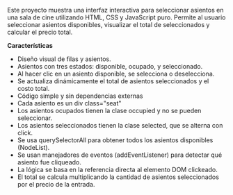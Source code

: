 Este proyecto muestra una interfaz interactiva para seleccionar asientos en una sala de cine utilizando HTML, CSS y JavaScript puro. Permite al usuario seleccionar asientos disponibles, visualizar el total de seleccionados y calcular el precio total.

**Características**

- Diseño visual de filas y asientos.
- Asientos con tres estados: disponible, ocupado, y seleccionado.
- Al hacer clic en un asiento disponible, se selecciona o deselecciona.
- Se actualiza dinámicamente el total de asientos seleccionados y el costo total.
- Código simple y sin dependencias externas
- Cada asiento es un div class="seat"
- Los asientos ocupados tienen la clase occupied y no se pueden seleccionar.
- Los asientos seleccionados tienen la clase selected, que se alterna con click.
- Se usa querySelectorAll para obtener todos los asientos disponibles (NodeList).
- Se usan manejadores de eventos (addEventListener) para detectar qué asiento fue cliqueado.
- La lógica se basa en la referencia directa al elemento DOM clickeado.
- El total se calcula multiplicando la cantidad de asientos seleccionados por el precio de la entrada.
